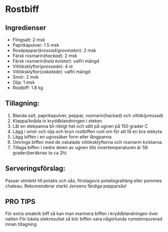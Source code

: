 # Rostbiff
## Ingredienser
 * Flingsalt: 2 msk
 * Paprikapulver: 1.5 msk
 * Rosépeppar(*krossad/grovmalen*): 2 msk
 * Färsk rosmarin(*hackad*): 2 msk
 * Färsk rosmarin(*hela kvistar*): valfri mängd
 * Vitlöksklyftor(*pressade*): 4 st
 * Vitlöksklyftor(*oskalade*): valfri mängd
 * Smör: 2 msk
 * Olja: 1 msk
 * Rostbiff: 1.8 kg


## Tillagning:
 1. Blanda salt, paprikapulver, peppar, rosmarin(hackad) och vitlök(pressad)
 2. Klappa/knåda in kryddblandningen i steken
 3. Låt en stekpanna bli riktigt het och sätt på ugnen på 150 grader C
 4. Lägg i smör och olja och bryn rostbiffen runt om för att få en bra stekyta
 5. Lägg biffen i en ugnssäker form eller långpanna
 6. Omringa biffen med de oskalade vitlöksklyftorna och rosmarin kvistarna.
 7. Tillaga biffen i nedre delen av ugnen tills innertemperaturen är 58 grader(beräknas ta ca 2h)

## Serveringsförslag:
Passar utmärkt till potatis och sås, förslagsvis potatisgrattäng eller pommes chateau. 
Rekomenderar starkt Jensens färdiga pepparsås!

## PRO TIPS
För extra  smakrik biff så kan man marinera biffen i kryddblandningen över natten
För bästa stekresultat så bör biffen vara någorlunda rumstempurerad innan tillagning
